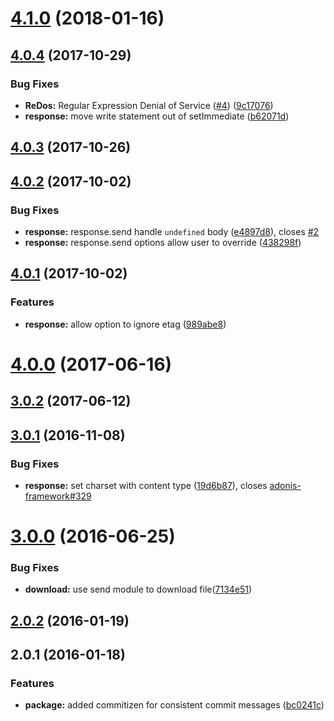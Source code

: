 <a name="4.1.0"></a>
# [4.1.0](https://github.com/poppinss/node-res/compare/v4.0.4...v4.1.0) (2018-01-16)



<a name="4.0.4"></a>
## [4.0.4](https://github.com/poppinss/node-res/compare/v4.0.2...v4.0.4) (2017-10-29)


### Bug Fixes

* **ReDos:** Regular Expression Denial of Service ([#4](https://github.com/poppinss/node-res/issues/4)) ([9c17076](https://github.com/poppinss/node-res/commit/9c17076))
* **response:** move write statement out of setImmediate ([b62071d](https://github.com/poppinss/node-res/commit/b62071d))



<a name="4.0.3"></a>
## [4.0.3](https://github.com/poppinss/node-res/compare/v4.0.2...v4.0.3) (2017-10-26)



<a name="4.0.2"></a>
## [4.0.2](https://github.com/poppinss/node-res/compare/v4.0.0...v4.0.2) (2017-10-02)


### Bug Fixes

* **response:** response.send handle `undefined` body ([e4897d8](https://github.com/poppinss/node-res/commit/e4897d8)), closes [#2](https://github.com/poppinss/node-res/issues/2)
* **response:** response.send options allow user to override ([438298f](https://github.com/poppinss/node-res/commit/438298f))


<a name="4.0.1"></a>
## [4.0.1](https://github.com/poppinss/node-res/compare/v4.0.0...v4.0.1) (2017-10-02)


### Features

* **response:** allow option to ignore etag ([989abe8](https://github.com/poppinss/node-res/commit/989abe8))



<a name="4.0.0"></a>
# [4.0.0](https://github.com/poppinss/node-res/compare/v3.0.2...v4.0.0) (2017-06-16)



<a name="3.0.2"></a>
## [3.0.2](https://github.com/poppinss/node-res/compare/v3.0.1...v3.0.2) (2017-06-12)



<a name="3.0.1"></a>
## [3.0.1](https://github.com/poppinss/node-res/compare/v2.0.1...v3.0.1) (2016-11-08)


### Bug Fixes

* **response:** set charset with content type ([19d6b87](https://github.com/poppinss/node-res/commit/19d6b87)), closes [adonis-framework#329](https://github.com/adonis-framework/issues/329)


<a name="3.0.0"></a>
# [3.0.0](https://github.com/poppinss/node-res/compare/v2.0.1...v3.0.0) (2016-06-25)


### Bug Fixes

* **download:** use send module to download file([7134e51](https://github.com/poppinss/node-res/commit/7134e51))



<a name="2.0.2"></a>
## [2.0.2](https://github.com/poppinss/node-res/compare/v2.0.1...v2.0.2) (2016-01-19)




<a name="2.0.1"></a>
## 2.0.1 (2016-01-18)


### Features

* **package:** added commitizen for consistent commit messages ([bc0241c](https://github.com/poppinss/node-res/commit/bc0241c))



